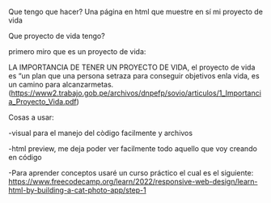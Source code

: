 Que tengo que hacer?
Una página en html que muestre en sí mi proyecto de vida



Que proyecto de vida tengo?

primero miro que es un proyecto de vida:

LA IMPORTANCIA DE TENER UN PROYECTO DE VIDA, el proyecto de vida 
es “un plan que una persona setraza para conseguir objetivos enla 
vida, es un camino para alcanzarmetas. 
(https://www2.trabajo.gob.pe/archivos/dnpefp/sovio/articulos/1_Importancia_Proyecto_Vida.pdf)


Cosas a usar:

-visual para el manejo del còdigo facilmente y archivos

-html preview, me deja poder ver facilmente todo aquello que voy creando en código

-Para aprender conceptos usaré un curso práctico el cual es el siguiente:
https://www.freecodecamp.org/learn/2022/responsive-web-design/learn-html-by-building-a-cat-photo-app/step-1